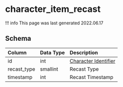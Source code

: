# character_item_recast

!!! info
	This page was last generated 2022.06.17

## Schema

| Column | Data Type | Description |
| :--- | :--- | :--- |
| id | int | [Character Identifier](character_data.md) |
| recast_type | smallint | Recast Type |
| timestamp | int | Recast Timestamp |

